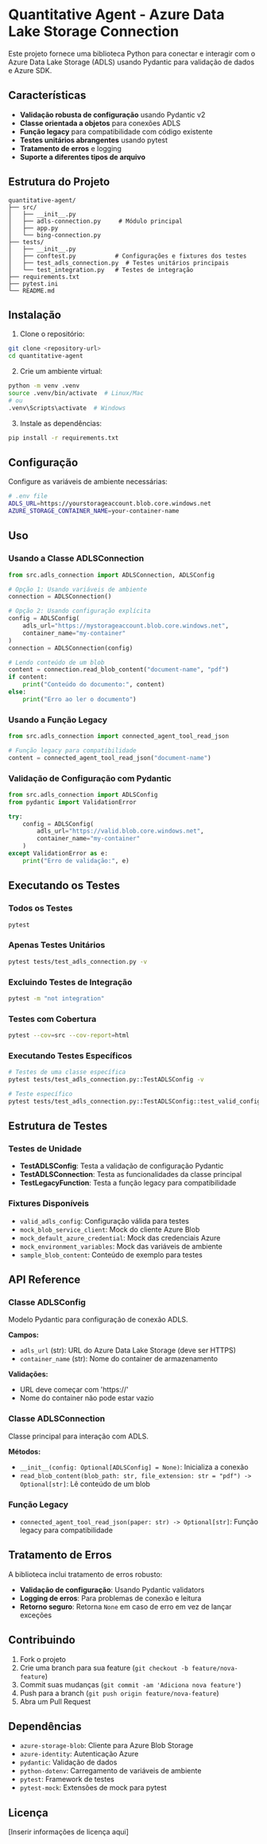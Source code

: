 # Quantitative Agent - Azure Data Lake Storage Connection

Este projeto fornece uma biblioteca Python para conectar e interagir com o Azure Data Lake Storage (ADLS) usando Pydantic para validação de dados e Azure SDK.

## Características

- **Validação robusta de configuração** usando Pydantic v2
- **Classe orientada a objetos** para conexões ADLS
- **Função legacy** para compatibilidade com código existente
- **Testes unitários abrangentes** usando pytest
- **Tratamento de erros** e logging
- **Suporte a diferentes tipos de arquivo**

## Estrutura do Projeto

```
quantitative-agent/
├── src/
│   ├── __init__.py
│   ├── adls-connection.py     # Módulo principal
│   ├── app.py
│   └── bing-connection.py
├── tests/
│   ├── __init__.py
│   ├── conftest.py           # Configurações e fixtures dos testes
│   ├── test_adls_connection.py  # Testes unitários principais
│   └── test_integration.py   # Testes de integração
├── requirements.txt
├── pytest.ini
└── README.md
```

## Instalação

1. Clone o repositório:
```bash
git clone <repository-url>
cd quantitative-agent
```

2. Crie um ambiente virtual:
```bash
python -m venv .venv
source .venv/bin/activate  # Linux/Mac
# ou
.venv\Scripts\activate  # Windows
```

3. Instale as dependências:
```bash
pip install -r requirements.txt
```

## Configuração

Configure as variáveis de ambiente necessárias:

```bash
# .env file
ADLS_URL=https://yourstorageaccount.blob.core.windows.net
AZURE_STORAGE_CONTAINER_NAME=your-container-name
```

## Uso

### Usando a Classe ADLSConnection

```python
from src.adls_connection import ADLSConnection, ADLSConfig

# Opção 1: Usando variáveis de ambiente
connection = ADLSConnection()

# Opção 2: Usando configuração explícita
config = ADLSConfig(
    adls_url="https://mystorageaccount.blob.core.windows.net",
    container_name="my-container"
)
connection = ADLSConnection(config)

# Lendo conteúdo de um blob
content = connection.read_blob_content("document-name", "pdf")
if content:
    print("Conteúdo do documento:", content)
else:
    print("Erro ao ler o documento")
```

### Usando a Função Legacy

```python
from src.adls_connection import connected_agent_tool_read_json

# Função legacy para compatibilidade
content = connected_agent_tool_read_json("document-name")
```

### Validação de Configuração com Pydantic

```python
from src.adls_connection import ADLSConfig
from pydantic import ValidationError

try:
    config = ADLSConfig(
        adls_url="https://valid.blob.core.windows.net",
        container_name="my-container"
    )
except ValidationError as e:
    print("Erro de validação:", e)
```

## Executando os Testes

### Todos os Testes
```bash
pytest
```

### Apenas Testes Unitários
```bash
pytest tests/test_adls_connection.py -v
```

### Excluindo Testes de Integração
```bash
pytest -m "not integration"
```

### Testes com Cobertura
```bash
pytest --cov=src --cov-report=html
```

### Executando Testes Específicos
```bash
# Testes de uma classe específica
pytest tests/test_adls_connection.py::TestADLSConfig -v

# Teste específico
pytest tests/test_adls_connection.py::TestADLSConfig::test_valid_config_creation -v
```

## Estrutura de Testes

### Testes de Unidade

- **TestADLSConfig**: Testa a validação de configuração Pydantic
- **TestADLSConnection**: Testa as funcionalidades da classe principal
- **TestLegacyFunction**: Testa a função legacy para compatibilidade

### Fixtures Disponíveis

- `valid_adls_config`: Configuração válida para testes
- `mock_blob_service_client`: Mock do cliente Azure Blob
- `mock_default_azure_credential`: Mock das credenciais Azure
- `mock_environment_variables`: Mock das variáveis de ambiente
- `sample_blob_content`: Conteúdo de exemplo para testes

## API Reference

### Classe ADLSConfig

Modelo Pydantic para configuração de conexão ADLS.

**Campos:**
- `adls_url` (str): URL do Azure Data Lake Storage (deve ser HTTPS)
- `container_name` (str): Nome do container de armazenamento

**Validações:**
- URL deve começar com 'https://'
- Nome do container não pode estar vazio

### Classe ADLSConnection

Classe principal para interação com ADLS.

**Métodos:**
- `__init__(config: Optional[ADLSConfig] = None)`: Inicializa a conexão
- `read_blob_content(blob_path: str, file_extension: str = "pdf") -> Optional[str]`: Lê conteúdo de um blob

### Função Legacy

- `connected_agent_tool_read_json(paper: str) -> Optional[str]`: Função legacy para compatibilidade

## Tratamento de Erros

A biblioteca inclui tratamento de erros robusto:

- **Validação de configuração**: Usando Pydantic validators
- **Logging de erros**: Para problemas de conexão e leitura
- **Retorno seguro**: Retorna `None` em caso de erro em vez de lançar exceções

## Contribuindo

1. Fork o projeto
2. Crie uma branch para sua feature (`git checkout -b feature/nova-feature`)
3. Commit suas mudanças (`git commit -am 'Adiciona nova feature'`)
4. Push para a branch (`git push origin feature/nova-feature`)
5. Abra um Pull Request

## Dependências

- `azure-storage-blob`: Cliente para Azure Blob Storage
- `azure-identity`: Autenticação Azure
- `pydantic`: Validação de dados
- `python-dotenv`: Carregamento de variáveis de ambiente
- `pytest`: Framework de testes
- `pytest-mock`: Extensões de mock para pytest

## Licença

[Inserir informações de licença aqui]